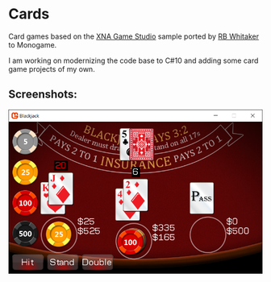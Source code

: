# Cards

Card games based on the [XNA Game Studio](https://github.com/SimonDarksideJ/XNAGameStudio) sample ported by [RB Whitaker](https://github.com/rbwhitaker/MonoGameSamples) to Monogame.

I am working on modernizing the code base to C#10 and adding some card game projects of my own.

## Screenshots:

<p align="center" style="margin-bottom: 0px !important;">
  <img width="800" src="/Screenshots/BlackjackScreenshot.png" alt="Blackjack" align="center">
</p>
